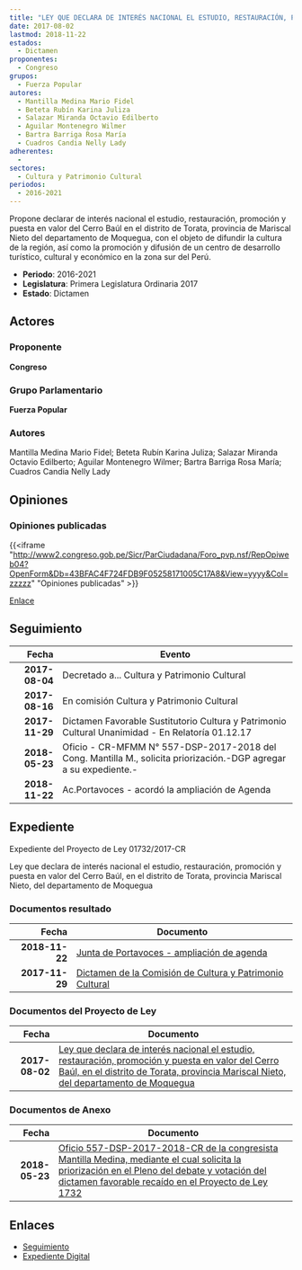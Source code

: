 ```yaml
---
title: "LEY QUE DECLARA DE INTERÉS NACIONAL EL ESTUDIO, RESTAURACIÓN, PROMOCIÓN Y PUESTA EN VALOR DEL CERRO BAÚL, EN EL DISTRITO DE TORATA, PROVINCIA MARISCAL NIETO DEL DEPARTAMENTO DE MOQUEGUA"
date: 2017-08-02
lastmod: 2018-11-22
estados: 
  - Dictamen
proponentes: 
  - Congreso
grupos: 
  - Fuerza Popular
autores: 
  - Mantilla Medina Mario Fidel
  - Beteta Rubín Karina Juliza
  - Salazar Miranda Octavio Edilberto
  - Aguilar Montenegro Wilmer
  - Bartra Barriga Rosa María
  - Cuadros Candia Nelly Lady
adherentes: 
  - 
sectores: 
  - Cultura y Patrimonio Cultural
periodos: 
  - 2016-2021
---
```


Propone declarar de interés nacional el estudio, restauración, promoción y puesta en valor del Cerro Baúl en el distrito de Torata, provincia de Mariscal Nieto del departamento de Moquegua, con el objeto de difundir la cultura de la región, así como la promoción y difusión de un centro de desarrollo turístico, cultural y económico en la zona sur del Perú.

- **Periodo**: 2016-2021
- **Legislatura**: Primera Legislatura Ordinaria 2017
- **Estado**: Dictamen

## Actores

### Proponente

**Congreso**

### Grupo Parlamentario

**Fuerza Popular**

### Autores

Mantilla Medina Mario Fidel; Beteta Rubín Karina Juliza; Salazar Miranda Octavio Edilberto; Aguilar Montenegro Wilmer; Bartra Barriga Rosa María; Cuadros Candia Nelly Lady


## Opiniones

### Opiniones publicadas

{{<iframe "http://www2.congreso.gob.pe/Sicr/ParCiudadana/Foro_pvp.nsf/RepOpiweb04?OpenForm&Db=43BFAC4F724FDB9F05258171005C17A8&View=yyyy&Col=zzzzz" "Opiniones publicadas" >}}

[Enlace](http://www2.congreso.gob.pe/Sicr/ParCiudadana/Foro_pvp.nsf/RepOpiweb04?OpenForm&Db=43BFAC4F724FDB9F05258171005C17A8&View=yyyy&Col=zzzzz)

## Seguimiento

| Fecha | Evento |
|------:|--------|
| **2017-08-04** | Decretado a... Cultura y Patrimonio Cultural|
| **2017-08-16** | En comisión Cultura y Patrimonio Cultural|
| **2017-11-29** | Dictamen Favorable Sustitutorio Cultura y Patrimonio Cultural Unanimidad - En Relatoría 01.12.17|
| **2018-05-23** | Oficio - CR-MFMM N° 557-DSP-2017-2018 del Cong. Mantilla M., solicita priorización.-DGP agregar a su expediente.-|
| **2018-11-22** | Ac.Portavoces - acordó la ampliación de Agenda|


## Expediente

Expediente del Proyecto de Ley 01732/2017-CR

Ley que declara de interés nacional el estudio, restauración, promoción y puesta en valor del Cerro Baúl, en el distrito de Torata, provincia Mariscal Nieto, del departamento de Moquegua


### Documentos resultado

| Fecha | Documento |
|------:|--------|
| **2018-11-22** | [Junta de Portavoces - ampliación de agenda](http://www.leyes.congreso.gob.pe/Documentos/2016_2021/Acuerdos/Junta_Portavoces/AJP0173220181122.pdf) |
| **2017-11-29** | [Dictamen de la Comisión de Cultura y Patrimonio Cultural](http://www.leyes.congreso.gob.pe/Documentos/2016_2021/Dictamenes/Proyectos_de_Ley/01732DC05MAY20171129.pdf) |

### Documentos del Proyecto de Ley

| Fecha | Documento |
|------:|--------|
| **2017-08-02** | [Ley que declara de interés nacional el estudio, restauración, promoción y puesta en valor del Cerro Baúl, en el distrito de Torata, provincia Mariscal Nieto, del departamento de Moquegua](http://www.leyes.congreso.gob.pe/Documentos/2016_2021/Proyectos_de_Ley_y_de_Resoluciones_Legislativas/PL0173220170208.pdf) |

### Documentos de Anexo

| Fecha | Documento |
|------:|--------|
| **2018-05-23** | [Oficio 557-DSP-2017-2018-CR de la congresista Mantilla Medina, mediante el cual solicita la priorización en el Pleno del debate y votación del dictamen favorable recaído en el Proyecto de Ley 1732](http://www.leyes.congreso.gob.pe/Documentos/2016_2021/Oficios/Congresistas/OFICIO-CR-MFMM-557-DSP-2017-2018.PDF) |

## Enlaces 

- [Seguimiento](http://www2.congreso.gob.pehttp://www2.congreso.gob.pe/Sicr/TraDocEstProc/CLProLey2016.nsf/f7fff46988ca05b1052578e100829cc7/8a58b5dd704ac12705258170006bd7c6?OpenDocument)
- [Expediente Digital](http://www2.congreso.gob.pehttp://www2.congreso.gob.pe/Sicr/TraDocEstProc/CLProLey2016.nsf/f7fff46988ca05b1052578e100829cc7/8a58b5dd704ac12705258170006bd7c6?OpenDocument&Click=05257FB7005EB655.eb71d0cf91d8294e05256cdf006b5706/$Body/0.1C6C)
